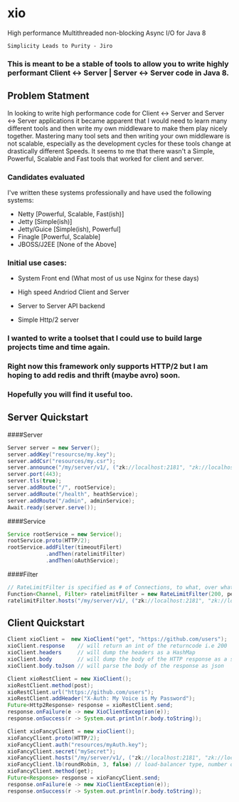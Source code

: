 xio
===

High performance Multithreaded non-blocking Async I/O for Java 8

`Simplicity Leads to Purity - Jiro`


### This is meant to be a stable of tools to allow you to write highly performant Client <-> Server | Server <-> Server code in Java 8.

## Problem Statment

In looking to write high performance code for Client <-> Server and Server <-> Server applications
it became apparent that I would need to learn many different tools and then write my own middleware
to make them play nicely together. Mastering many tool sets and then writing your own middleware is
not scalable, especially as the development cycles for these tools change at drastically different Speeds.
It seems to me that there wasn't a Simple, Powerful, Scalable and Fast tools that worked for client and server.

### Candidates evaluated
I've written these systems professionally and have used the following systems:

- Netty [Powerful, Scalable, Fast(ish)]
- Jetty [Simple(ish)]
- Jetty/Guice [Simple(ish), Powerful]
- Finagle [Powerful, Scalable]
- JBOSS/J2EE [None of the Above]

### Initial use cases:
- System Front end (What most of us use Nginx for these days)

- High speed Andriod Client and Server

- Server to Server API backend

- Simple Http/2 server

### I wanted to write a toolset that I could use to build large projects time and time again.
### Right now this framework only supports HTTP/2 but I am hoping to add redis and thrift (maybe avro) soon.
### Hopefully you will find it useful too.

## Server Quickstart


####Server
```java
Server server = new Server();
server.addKey("resourcse/my.key");
server.addCsr("resources/my.csr");
server.announce("/my/server/v1/, ("zk://localhost:2181", "zk://localhost:2182", "zk://localhost:2183"));
server.port(443);
server.tls(true);
server.addRoute("/", rootService);
server.addRoute("/health", heathService);
server.addRoute("/admin", adminService);
Await.ready(server.serve());
```

####Service
```java
Service rootService = new Service();
rootService.proto(HTTP/2);
rootService.addFilter(timeoutFilert)
            .andThen(ratelimitFilter)
            .andThen(oAuthService);
```

####Filter
```java
// RateLimitFilter is specified as # of Connections, to what, over what period
Function<Channel, Filter> ratelimitFilter = new RateLimitFilter(200, perHost, perSecond)
ratelimitFilter.hosts("/my/server/v1/, ("zk://localhost:2181", "zk://localhost:2182", "zk://localhost:2183"));
```


## Client Quickstart
```java
Client xioClient =  new XioClient("get", "https://github.com/users");
xioClient.response    // will return an int of the returncode i.e 200
xioClient.headers     // will dump the headers as a HashMap
xioClient.body        // will dump the body of the HTTP response as a string
xioClient.body.toJson // will parse the body of the response as json

Client xioRestClient = new XioClient();
xioRestClient.method(post);
xioRestClient.url("https://github.com/users");
xioRestClient.addHeader("X-Auth: My Voice is My Password");
Future<Http2Response> response = xioRestClient.send;
response.onFailure(e -> new XioClientException(e));
response.onSuccess(r -> System.out.println(r.body.toString));

Client xioFancyClient = new xioClient();
xioFancyClient.proto(HTTP/2);
xioFancyClient.auth("resources/myAuth.key");
xioFancyClient.secret("mySecret");
xioFancyClient.hosts("/my/server/v1/, ("zk://localhost:2181", "zk://localhost:2182", "zk://localhost:2183"));
xioFancyClient.lb(roundRobin, 3, false) // load-balancer type, number of retries before ejection, auto rejoing to cluster
xioFancyClient.method(get);
Future<Response> response = xioFancyClient.send;
response.onFailure(e -> new XioClientException(e));
response.onSuccess(r -> System.out.println(r.body.toString));
```
